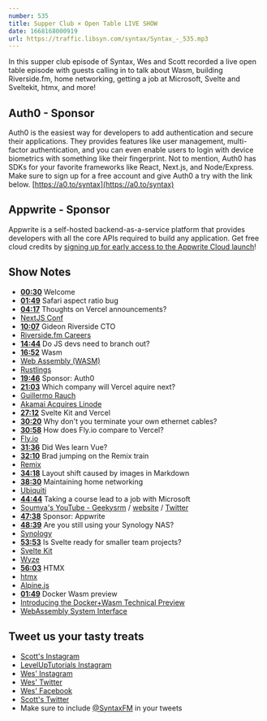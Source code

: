 ```yaml
---
number: 535
title: Supper Club × Open Table LIVE SHOW
date: 1668168000919
url: https://traffic.libsyn.com/syntax/Syntax_-_535.mp3
---
```


In this supper club episode of Syntax, Wes and Scott recorded a live open table episode with guests calling in to talk about Wasm, building Riverside.fm, home networking, getting a job at Microsoft, Svelte and Sveltekit, htmx, and more!

## Auth0 - Sponsor

Auth0 is the easiest way for developers to add authentication and secure their applications. They provides features like user management, multi-factor authentication, and you can even enable users to login with device biometrics with something like their fingerprint. Not to mention, Auth0 has SDKs for your favorite frameworks like React, Next.js, and Node/Express. Make sure to sign up for a free account and give Auth0 a try with the link below. [https://a0.to/syntax](https://a0.to/syntax)

## Appwrite - Sponsor

Appwrite is a self-hosted backend-as-a-service platform that provides developers with all the core APIs required to build any application. Get free cloud credits by [signing up for early access to the Appwrite Cloud launch](https://appwrite.io/cloud)!

## Show Notes

* **[00:30](#t=00:30)** Welcome
* **[01:49](#t=01:49)** Safari aspect ratio bug
* **[04:17](#t=04:17)** Thoughts on Vercel announcements?
* [NextJS Conf](https://nextjs.org/conf)
* **[10:07](#t=10:07)** Gideon Riverside CTO
* [Riverside.fm Careers](https://riverside.fm/careers)
* **[14:44](#t=14:44)** Do JS devs need to branch out?
* **[16:52](#t=16:52)** Wasm
* [Web Assembly (WASM)](https://webassembly.org)
* [Rustlings](https://github.com/rust-lang/rustlings)
* **[19:46](#t=19:46)** Sponsor: Auth0
* **[21:03](#t=21:03)** Which company will Vercel aquire next?
* [Guillermo Rauch](https://twitter.com/rauchg)
* [Akamai Acquires Linode](https://www.akamai.com/newsroom/press-release/akamai-to-acquire-linode)
* **[27:12](#t=27:12)** Svelte Kit and Vercel
* **[30:20](#t=30:20)** Why don't you terminate your own ethernet cables?
* **[30:58](#t=30:58)** How does Fly.io compare to Vercel?
* [Fly.io](https://fly.io)
* **[31:36](#t=31:36)** Did Wes learn Vue?
* **[32:10](#t=32:10)** Brad jumping on the Remix train
* [Remix](https://remix.run)
* **[34:18](#t=34:18)** Layout shift caused by images in Markdown
* **[38:30](#t=38:30)** Maintaining home networking
* [Ubiquiti](https://www.ui.com)
* **[44:44](#t=44:44)** Taking a course lead to a job with Microsoft
* [Soumya's YouTube - Geekysrm](https://www.youtube.com/geekysrm) / [website]( https://soumya.dev) / [Twitter](https://twitter.com/geekysrm)
* **[47:38](#t=47:38)** Sponsor: Appwrite
* **[48:39](#t=48:39)** Are you still using your Synology NAS?
* [Synology](https://www.synology.com/)
* **[53:53](#t=53:53)** Is Svelte ready for smaller team projects?
* [Svelte Kit](https://kit.svelte.dev)
* [Wyze](https://www.wyze.com)
* **[56:03](#t=56:03)** HTMX
* [htmx](https://htmx.org)
* [Alpine.js](https://alpinejs.dev)
* **[01:49](#t=01:49)** Docker Wasm preview
* [Introducing the Docker+Wasm Technical Preview](https://www.docker.com/blog/docker-wasm-technical-preview/)
* [WebAssembly System Interface](https://wasi.dev)

## Tweet us your tasty treats

* [Scott's Instagram](https://www.instagram.com/stolinski/)
* [LevelUpTutorials Instagram](https://www.instagram.com/LevelUpTutorials/)
* [Wes' Instagram](https://www.instagram.com/wesbos/)
* [Wes' Twitter](https://twitter.com/wesbos)
* [Wes' Facebook](https://www.facebook.com/wesbos.developer)
* [Scott's Twitter](https://twitter.com/stolinski)
* Make sure to include [@SyntaxFM](https://twitter.com/SyntaxFM) in your tweets
